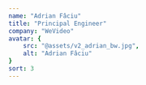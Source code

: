 ```yaml
---
name: "Adrian Fâciu"
title: "Principal Engineer"
company: "WeVideo"
avatar: {
    src: "@assets/v2_adrian_bw.jpg",
    alt: "Adrian Fâciu"
}
sort: 3
---
```


